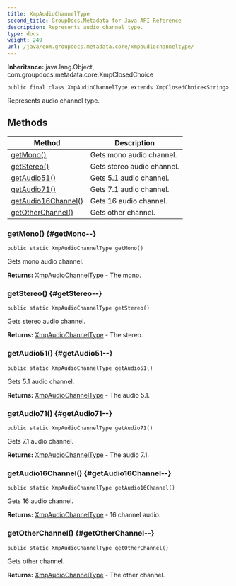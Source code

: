 ```yaml
---
title: XmpAudioChannelType
second_title: GroupDocs.Metadata for Java API Reference
description: Represents audio channel type.
type: docs
weight: 249
url: /java/com.groupdocs.metadata.core/xmpaudiochanneltype/
---
```

**Inheritance:**
java.lang.Object, com.groupdocs.metadata.core.XmpClosedChoice
```
public final class XmpAudioChannelType extends XmpClosedChoice<String>
```

Represents audio channel type.
## Methods

| Method | Description |
| --- | --- |
| [getMono()](#getMono--) | Gets mono audio channel. |
| [getStereo()](#getStereo--) | Gets stereo audio channel. |
| [getAudio51()](#getAudio51--) | Gets 5.1 audio channel. |
| [getAudio71()](#getAudio71--) | Gets 7.1 audio channel. |
| [getAudio16Channel()](#getAudio16Channel--) | Gets 16 audio channel. |
| [getOtherChannel()](#getOtherChannel--) | Gets other channel. |
### getMono() {#getMono--}
```
public static XmpAudioChannelType getMono()
```


Gets mono audio channel.

**Returns:**
[XmpAudioChannelType](../../com.groupdocs.metadata.core/xmpaudiochanneltype) - The mono.
### getStereo() {#getStereo--}
```
public static XmpAudioChannelType getStereo()
```


Gets stereo audio channel.

**Returns:**
[XmpAudioChannelType](../../com.groupdocs.metadata.core/xmpaudiochanneltype) - The stereo.
### getAudio51() {#getAudio51--}
```
public static XmpAudioChannelType getAudio51()
```


Gets 5.1 audio channel.

**Returns:**
[XmpAudioChannelType](../../com.groupdocs.metadata.core/xmpaudiochanneltype) - The audio 5.1.
### getAudio71() {#getAudio71--}
```
public static XmpAudioChannelType getAudio71()
```


Gets 7.1 audio channel.

**Returns:**
[XmpAudioChannelType](../../com.groupdocs.metadata.core/xmpaudiochanneltype) - The audio 7.1.
### getAudio16Channel() {#getAudio16Channel--}
```
public static XmpAudioChannelType getAudio16Channel()
```


Gets 16 audio channel.

**Returns:**
[XmpAudioChannelType](../../com.groupdocs.metadata.core/xmpaudiochanneltype) - 16 channel audio.
### getOtherChannel() {#getOtherChannel--}
```
public static XmpAudioChannelType getOtherChannel()
```


Gets other channel.

**Returns:**
[XmpAudioChannelType](../../com.groupdocs.metadata.core/xmpaudiochanneltype) - The other channel.
